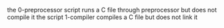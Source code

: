 the 0-preprocessor script runs a C file through preprocessor but does not compile it
the script 1-compiler compiles a C file but does not link it
